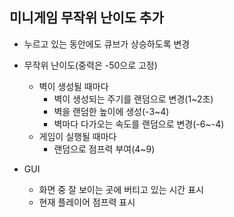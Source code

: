 ## 미니게임 무작위 난이도 추가
- 누르고 있는 동안에도 큐브가 상승하도록 변경

- 무작위 난이도(중력은 -50으로 고정)
  - 벽이 생성될 때마다
    - 벽이 생성되는 주기를 랜덤으로 변경(1~2초)
    - 벽을 랜덤한 높이에 생성(-3~4)
    - 벽마다 다가오는 속도를 랜덤으로 변경(-6~-4)
  - 게임이 실행될 때마다
    - 랜덤으로 점프력 부여(4~9)
 
- GUI
  - 화면 중 잘 보이는 곳에 버티고 있는 시간 표시
  - 현재 플레이어 점프력 표시

